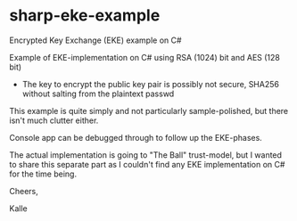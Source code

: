 sharp-eke-example
=================

Encrypted Key Exchange (EKE) example on C#

Example of EKE-implementation on C# using RSA (1024) bit and AES (128 bit)
- The key to encrypt the public key pair is possibly not secure, SHA256 without salting from the plaintext passwd


This example is quite simply and not particularly sample-polished, but there isn't much clutter either.

Console app can be debugged through to follow up the EKE-phases.

The actual implementation is going to "The Ball" trust-model, but I wanted to share this
separate part as I couldn't find any EKE implementation on C# for the time being.


Cheers,

Kalle